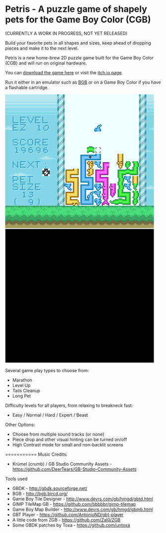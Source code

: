 Petris - A puzzle game of shapely pets for the Game Boy Color (CGB)
===========

(CURRENTLY A WORK IN PROGRESS, NOT YET RELEASED)

Build your favorite pets in all shapes and sizes, keep ahead of dropping pieces and make it to the next level.

Petris is a new home-brew 2D puzzle game built for the Game Boy Color (CGB) and will run on original hardware.

You can [download the game here](/bin/PETRIS.gbc) or visit the [itch.io page](https://bbbbbr.itch.io/petris).

Run it either in an emulator such as [BGB](http://bgb.bircd.org/) or on a Game Boy Color if you have a flashable cartridge.


![Petris game in Long Pet game type](/info/Petris_LongPet.png)
![Petris game in Tail Cleanup game type](/info/petris_tail_cleanup.gif)

Several game play types to choose from:
* Marathon
* Level Up
* Tails Cleanup
* Long Pet

Difficulty levels for all players, from relaxing to breakneck fast:
* Easy / Normal / Hard / Expert / Beast

Other Options:
* Choose from multiple sound tracks (or none)
* Piece drop and other visual hinting can be turned on/off
* High Contrast mode for small and non-backlit screens

===========
Music Credits:
 * Krümel (crumb) / GB Studio Community Assets - https://github.com/DeerTears/GB-Studio-Community-Assets

Tools used
 * GBDK - http://gbdk.sourceforge.net/
 * BGB - http://bgb.bircd.org/
 * Game Boy Tile Designer - http://www.devrs.com/gb/hmgd/gbtd.html
 * GIMP TileMap GB - https://github.com/bbbbbr/gimp-tilemap
 * Game Boy Map Builder - http://www.devrs.com/gb/hmgd/gbmb.html
 * GBT Player - https://github.com/AntonioND/gbt-player
 * A little code from ZGB - https://github.com/Zal0/ZGB
 * Some GBDK patches by Toxa - https://github.com/untoxa

